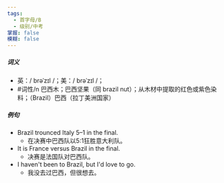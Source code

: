```yaml
---
tags:
  - 首字母/B
  - 级别/中考
掌握: false
模糊: false
---
```

##### 词义
- 英：/ brəˈzɪl /；美：/ brəˈzɪl /；
- #词性/n 巴西木；巴西坚果（同 brazil nut）；从木材中提取的红色或紫色染料；（Brazil）巴西（拉丁美洲国家）
##### 例句
- Brazil trounced Italy 5–1 in the final.
	- 在决赛中巴西队以5:1狂胜意大利队。
- It is France versus Brazil in the final.
	- 决赛是法国队对巴西队。
- I haven't been to Brazil, but I'd love to go.
	- 我没去过巴西，但很想去。
